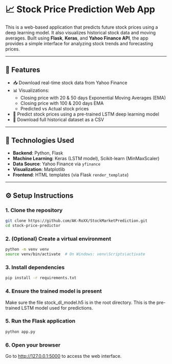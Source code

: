 # 📈 Stock Price Prediction Web App

This is a web-based application that predicts future stock prices using a deep learning model. It also visualizes historical stock data and moving averages. Built using **Flask**, **Keras**, and **Yahoo Finance API**, the app provides a simple interface for analyzing stock trends and forecasting prices.

---

## 🚀 Features

- 📥 Download real-time stock data from Yahoo Finance
- 📊 Visualizations:
  - Closing price with 20 & 50 days Exponential Moving Averages (EMA)
  - Closing price with 100 & 200 days EMA
  - Predicted vs Actual stock prices
- 🤖 Predict stock prices using a pre-trained LSTM deep learning model
- 💾 Download full historical dataset as a CSV

---

## 🧠 Technologies Used

- **Backend**: Python, Flask
- **Machine Learning**: Keras (LSTM model), Scikit-learn (MinMaxScaler)
- **Data Source**: Yahoo Finance via `yfinance`
- **Visualization**: Matplotlib
- **Frontend**: HTML templates (via Flask `render_template`)

---

## ⚙️ Setup Instructions

### 1. Clone the repository

```bash
git clone https://github.com/AK-RoXX/StockMarketPrediction.git
cd stock-price-predictor
```

### 2. (Optional) Create a virtual environment

```bash
python -m venv venv
source venv/bin/activate  # On Windows: venv\Scripts\activate
```

### 3. Install dependencies

```bash
pip install -r requirements.txt
```

### 4. Ensure the trained model is present
Make sure the file stock_dl_model.h5 is in the root directory. This is the pre-trained LSTM model used for predictions.

### 5. Run the Flask application

```bash
python app.py
```

### 6. Open your browser
Go to http://127.0.0.1:5000 to access the web interface.
